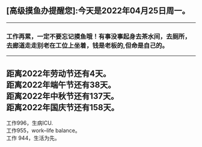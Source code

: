 ## [高级摸鱼办提醒您]:今天是2022年04月25日周一。
---
### 工作再累，一定不要忘记摸鱼哦！有事没事起身去茶水间，去厕所，去廊道走走别老在工位上坐着，钱是老板的,但命是自己的。
---
距离2022年劳动节还有4天。  
距离2022年端午节还有38天。  
距离2022年中秋节还有137天。  
距离2022年国庆节还有158天。  
---
工作996，生病ICU.  
工作955，work–life balance。  
工作 944，生活为先。
